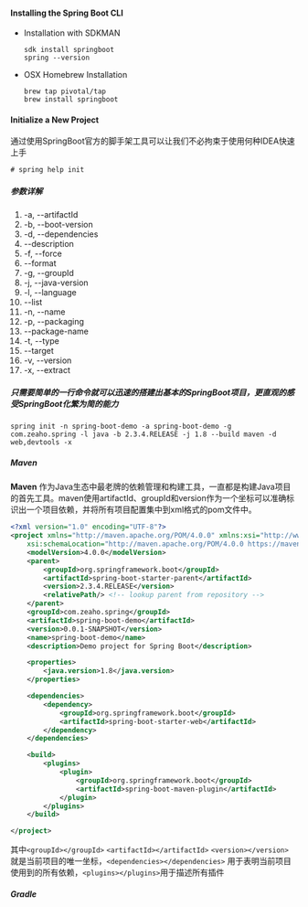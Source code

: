 #### Installing the Spring Boot CLI

- Installation with SDKMAN

  ```shell
  sdk install springboot
  spring --version
  ```

- OSX Homebrew Installation

  ```shell
  brew tap pivotal/tap
  brew install springboot
  ```

  

#### Initialize a New Project

通过使用SpringBoot官方的脚手架工具可以让我们不必拘束于使用何种IDEA快速上手

```shell
# spring help init
```

##### 参数详解

1. -a, --artifactId
2. -b, --boot-version
3. -d, --dependencies
4. --description
5. -f, --force
6. --format
7. -g, --groupId
8. -j, --java-version
9. -l, --language
10. --list
11. -n, --name
12. -p, --packaging
13. --package-name
14. -t, --type
15. --target
16. -v, --version
17. -x, --extract

##### 只需要简单的一行命令就可以迅速的搭建出基本的SpringBoot项目，更直观的感受SpringBoot化繁为简的能力

```shell
spring init -n spring-boot-demo -a spring-boot-demo -g com.zeaho.spring -l java -b 2.3.4.RELEASE -j 1.8 --build maven -d web,devtools -x
```

##### Maven

**Maven** 作为Java生态中最老牌的依赖管理和构建工具，一直都是构建Java项目的首先工具。maven使用artifactId、groupId和version作为一个坐标可以准确标识出一个项目依赖，并将所有项目配置集中到xml格式的pom文件中。

```xml
<?xml version="1.0" encoding="UTF-8"?>
<project xmlns="http://maven.apache.org/POM/4.0.0" xmlns:xsi="http://www.w3.org/2001/XMLSchema-instance"
	xsi:schemaLocation="http://maven.apache.org/POM/4.0.0 https://maven.apache.org/xsd/maven-4.0.0.xsd">
	<modelVersion>4.0.0</modelVersion>
	<parent>
		<groupId>org.springframework.boot</groupId>
		<artifactId>spring-boot-starter-parent</artifactId>
		<version>2.3.4.RELEASE</version>
		<relativePath/> <!-- lookup parent from repository -->
	</parent>
	<groupId>com.zeaho.spring</groupId>
	<artifactId>spring-boot-demo</artifactId>
	<version>0.0.1-SNAPSHOT</version>
	<name>spring-boot-demo</name>
	<description>Demo project for Spring Boot</description>

	<properties>
		<java.version>1.8</java.version>
	</properties>

	<dependencies>
		<dependency>
			<groupId>org.springframework.boot</groupId>
			<artifactId>spring-boot-starter-web</artifactId>
		</dependency>
	</dependencies>

	<build>
		<plugins>
			<plugin>
				<groupId>org.springframework.boot</groupId>
				<artifactId>spring-boot-maven-plugin</artifactId>
			</plugin>
		</plugins>
	</build>

</project>

```

其中``<groupId></groupId>`` ``<artifactId></artifactId>`` ``<version></version>`` 就是当前项目的唯一坐标，``<dependencies></dependencies>`` 用于表明当前项目使用到的所有依赖，``<plugins></plugins>``用于描述所有插件

##### Gradle